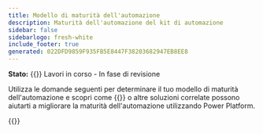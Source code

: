 ```yaml
---
title: Modello di maturità dell'automazione
description: Maturità dell'automazione del kit di automazione
sidebar: false
sidebarlogo: fresh-white
include_footer: true
generated: 022DFD9859F935FB5E8447F38203682947EB8EE8
---
```


**Stato:** {{<externalImage src="https://github.githubassets.com/images/icons/emoji/unicode/1f6a7.png" size="16x16" text="Construction Icon">}} Lavori in corso - In fase di revisione

Utilizza le domande seguenti per determinare il tuo modello di maturità dell'automazione e scopri come {{<product-name>}} o altre soluzioni correlate possono aiutarti a migliorare la maturità dell'automazione utilizzando Power Platform.

{{<questions name="automation-maturity-model.json" completed="" showNavigationButtons=false >}}
